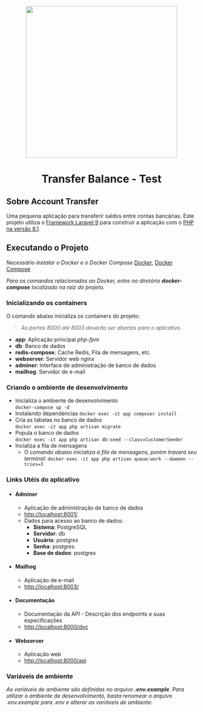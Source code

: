 <p align="center"><img src="https://www.svgrepo.com/show/37299/transfer.svg" width="400"></p>

<div align="center">
    <h1>Transfer Balance - Test</h1>
</div>

## Sobre Account Transfer

Uma pequena aplicação para transferir saldos entre contas bancárias. Este projeto utiliza 
o [Framework Laravel 9](https://laravel.com/docs/9.x) para construir a aplicação com o [PHP na versão 8.1](https://www.php.net/releases/8.1/en.php).

## Executando o Projeto


*Necessário instalar o Docker e o Docker Compose*
[Docker](https://www.docker.com/), [Docker Compose](https://docs.docker.com/compose/install/)

_Para os comandos relacionados ao Docker, entre no diretório **_docker-compose_** localizado na  raiz do projeto._

### Inicializando os containers
O comando abaixo inicializa os containers do projeto:

> _As portas 8000 até 8003 deverão  ser abertas para o aplicativo._

- **app**: Aplicação principal *php-fpm*
- **db**: Banco de dados
- **redis-compose**: Cache Redis, Fila de mensagens, etc.
- **webserver**: Servidor web *nginx*
- **adminer**: Interface de administração de banco de dados
- **mailhog**: Servidor de e-mail



### Criando o ambiente de desenvolvimento
- Inicializa o ambiente de desenvolvimento<br>
```docker-compose up -d```
- Instalando dependencias
```docker exec -it app composer install```
- Cria as tabelas no banco de dados<br>
```docker exec -it app php artisan migrate```
- Popula o banco de dados<br>
```docker exec -it app php artisan db:seed --class=CustomerSeeder```<br>
- Incializa a fila de mensagens<br>
  - O _comando abaixo inicializa a fila de mensagens, porém travará seu terminal:_
  ```docker exec -it app php artisan queue:work --daemon --tries=3```

### Links Utéis do aplicativo

- #### Adminer
  - Aplicação de administração de banco de dados
  - [http://localhost:8001/](http://localhost:8001/)
  - Dados para acesso ao banco de dados:
    - **Sistema**: PostgreSQL
    - **Servidor**: db
    - **Usuário**: postgres
    - **Senha**: postgres
    - **Base de dados**: postgres
    
- #### Mailhog
  - Aplicação de e-mail
  - [http://localhost:8003/](http://localhost:8003/)

- #### Documentação
  - Documentação da API - Descrição dos endpoints e suas especificações
  - [http://localhost:8000/doc ](http://localhost:8000/doc)

- #### Webserver
  - Aplicação web
  - [http://localhost:8000/api](http://localhost:8000/api)


### Variáveis de ambiente

_As variáveis de ambiente são definidas no arquivo **.env.example**_. 
_Para utilizar o ambiente de desenvolvimento, basta renomear o arquivo .env.example para .env e alterar as variáveis de ambiente._
